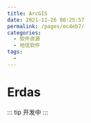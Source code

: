 ```yaml
---
title: ArcGIS
date: 2021-11-26 00:25:57
permalink: /pages/ec4eb7/
categories:
  - 软件资源
  - 地信软件
tags:
  - 
---
```

# Erdas

::: tip
开发中
:::

